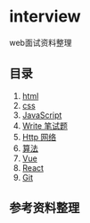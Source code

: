 # interview
web面试资料整理

## 目录
1. [html](https://github.com/yuanweiqianyu/interview/blob/master/01Html/html.md)
2. [css](https://github.com/yuanweiqianyu/interview/blob/master/02Css/CSS.md)
3. [JavaScript]()
4. [Write 笔试题]()
5. [Http 网络]()
6. [算法]()
7. [Vue]()
8. [React]()
9. [Git]()


## 参考资料整理


